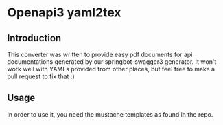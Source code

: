 # Openapi3 yaml2tex
## Introduction

This converter was written to provide easy pdf documents for api documentations generated by our springbot-swagger3 generator. It won't work well with YAMLs provided from other places, but feel free to make a pull request to fix that :)

## Usage

In order to use it, you need the mustache templates as found in the repo. 